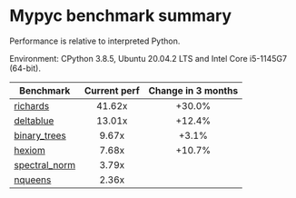 # Mypyc benchmark summary

Performance is relative to interpreted Python.

Environment: CPython 3.8.5, Ubuntu 20.04.2 LTS and Intel Core i5-1145G7 (64-bit).

| Benchmark | Current perf | Change in 3 months |
| --- | :---: | :---: |
| [richards](benchmarks/richards.md) | 41.62x | +30.0% |
| [deltablue](benchmarks/deltablue.md) | 13.01x | +12.4% |
| [binary_trees](benchmarks/binary_trees.md) | 9.67x | +3.1% |
| [hexiom](benchmarks/hexiom.md) | 7.68x | +10.7% |
| [spectral_norm](benchmarks/spectral_norm.md) | 3.79x |  |
| [nqueens](benchmarks/nqueens.md) | 2.36x |  |
